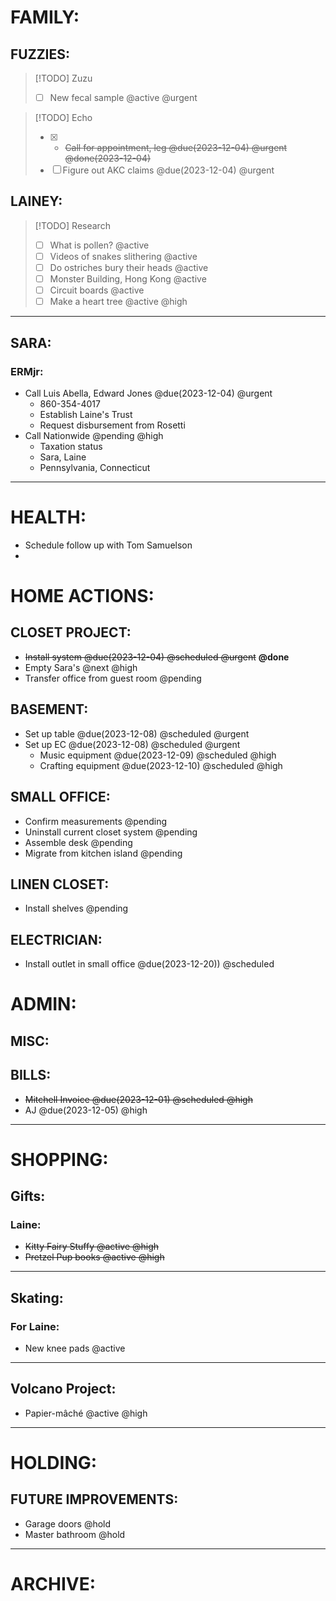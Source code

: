 # FAMILY:
## FUZZIES:
> [!TODO] Zuzu
> - [ ] New fecal sample @active @urgent

> [!TODO] Echo
> - [x] - ~~Call for appointment, leg @due(2023-12-04) @urgent @done(2023-12-04)~~
> - [ ] Figure out AKC claims @due(2023-12-04) @urgent

## LAINEY:
> [!TODO] Research
> - [ ] What is pollen? @active
> - [ ] Videos of snakes slithering @active
> - [ ] Do ostriches bury their heads @active
> - [ ] Monster Building, Hong Kong @active
> - [ ] Circuit boards @active
> - [ ] Make a heart tree @active @high

---

## SARA:
### ERMjr:
   - Call Luis Abella, Edward Jones @due(2023-12-04) @urgent
      - 860-354-4017
      - Establish Laine's Trust
      - Request disbursement from Rosetti
   - Call Nationwide @pending @high
       - Taxation status
       - Sara, Laine
       - Pennsylvania, Connecticut
---

# HEALTH:
- Schedule follow up with Tom Samuelson
- 

# HOME ACTIONS:
## CLOSET PROJECT:
-  ~~Install system @due(2023-12-04) @scheduled @urgent~~ **@done**
-  Empty Sara's @next @high
-  Transfer office from guest room @pending

## BASEMENT:
- Set up table @due(2023-12-08) @scheduled @urgent
- Set up EC @due(2023-12-08) @scheduled @urgent
    - Music equipment @due(2023-12-09) @scheduled @high
    - Crafting equipment @due(2023-12-10) @scheduled @high

## SMALL OFFICE:
- Confirm measurements @pending
- Uninstall current closet system @pending
- Assemble desk @pending
- Migrate from kitchen island @pending

## LINEN CLOSET:
- Install shelves @pending

## ELECTRICIAN:
- Install outlet in small office @due(2023-12-20)) @scheduled

# ADMIN:
## MISC:
## BILLS:
- ~~Mitchell Invoice @due(2023-12-01) @scheduled @high~~
- AJ @due(2023-12-05) @high

---

# SHOPPING:
## Gifts:
### Laine:
-  ~~Kitty Fairy Stuffy @active @high~~
-  ~~Pretzel Pup books @active @high~~
---
## Skating:
### For Laine:
- New knee pads @active
---
## Volcano Project:
- Papier-mâché @active @high
---
# HOLDING:
## FUTURE IMPROVEMENTS:
- Garage doors @hold
- Master bathroom @hold

---

# ARCHIVE:
